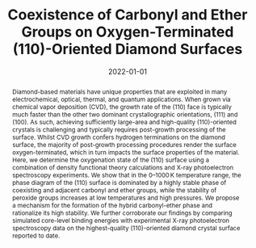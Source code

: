 ---
title: Coexistence of Carbonyl and Ether Groups on Oxygen-Terminated (110)-Oriented
  Diamond Surfaces

authors:
- Shayantan Chaudhuri
- admin
- Benedikt P. Klein
- Marc Walker
- Andrew J. Logsdail
- Julie V. Macpherson
- Reinhard J. Maurer

date: '2022-01-01'
doi : 10.1038/s43246-022-00228-4

# Schedule page publish date (NOT publication's date).
publishDate: '2024-02-05T18:35:52.750385Z'

# Publication type.
# Accepts a single type but formatted as a YAML list (for Hugo requirements).
# Enter a publication type from the CSL standard.
publication_types: ['article-journal']

# Publication name and optional abbreviated publication name.
publication: "*Communications Materials*"
publication_short: "*Commun. Mater.*"


abstract: Diamond-based materials have unique properties that are exploited in many
  electrochemical, optical, thermal, and quantum applications. When grown via chemical
  vapor deposition (CVD), the growth rate of the (110) face is typically much faster
  than the other two dominant crystallographic orientations, (111) and (100). As such,
  achieving sufficiently large-area and high-quality (110)-oriented crystals is challenging
  and typically requires post-growth processing of the surface. Whilst CVD growth
  confers hydrogen terminations on the diamond surface, the majority of post-growth
  processing procedures render the surface oxygen-terminated, which in turn impacts
  the surface properties of the material. Here, we determine the oxygenation state
  of the (110) surface using a combination of density functional theory calculations
  and X-ray photoelectron spectroscopy experiments. We show that in the 0–1000 K temperature
  range, the phase diagram of the (110) surface is dominated by a highly stable phase
  of coexisting and adjacent carbonyl and ether groups, while the stability of peroxide
  groups increases at low temperatures and high pressures. We propose a mechanism
  for the formation of the hybrid carbonyl-ether phase and rationalize its high stability.
  We further corroborate our findings by comparing simulated core-level binding energies
  with experimental X-ray photoelectron spectroscopy data on the highest-quality (110)-oriented
  diamond crystal surface reported to date.

# Summary. An optional shortened abstract.
summary: Lorem ipsum dolor sit amet, consectetur adipiscing elit. Duis posuere tellus ac convallis placerat. Proin tincidunt magna sed ex sollicitudin condimentum.

tags:
- Surfaces, interfacea and thin films
- Atomistic models
- Surface spectroscopy

# Display this page in the Featured widget?
featured: false

# links:
# - name: ""
#   url: ""
url_pdf: ''
url_code: ''
url_dataset: ''
url_poster: ''
url_project: ''
url_slides: ''
url_source: ''
url_video: ''

# Featured image
# To use, add an image named `featured.jpg/png` to your page's folder. 
image:
  caption: ""
  focal_point: ""
  preview_only: false

# Associated Projects (optional).
#   Associate this publication with one or more of your projects.
#   Simply enter your project's folder or file name without extension.
#   E.g. `internal-project` references `content/project/internal-project/index.md`.
#   Otherwise, set `projects: []`.
projects: []

# Slides (optional).
#   Associate this publication with Markdown slides.
#   Simply enter your slide deck's filename without extension.
#   E.g. `slides: "example"` references `content/slides/example/index.md`.
#   Otherwise, set `slides: ""`.
slides: ""
---
